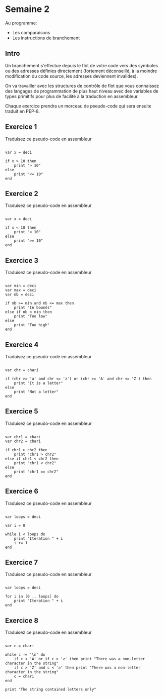 # Semaine 2

Au programme:

* Les comparaisons
* Les instructions de branchement

## Intro

Un branchement s'effectue depuis le flot de votre code vers des symboles ou des adresses définies directement (fortement déconseillé, à la moindre modification du code source, les adresses deviennent invalides).

On va travailler avec les structures de contrôle de flot que vous connaissez des langages de programmation de plus haut niveau avec des variables de types primitifs pour plus de facilité à la traduction en assembleur.

Chaque exercice prendra un morceau de pseudo-code qui sera ensuite traduit en PEP-8.

## Exercice 1

Traduisez ce pseudo-code en assembleur

~~~nit

var x = deci

if x > 10 then
	print "> 10"
else
	print "<= 10"
end

~~~

## Exercice 2

Traduisez ce pseudo-code en assembleur

~~~nit

var x = deci

if x < 10 then
	print "< 10"
else
	print ">= 10"
end

~~~

## Exercice 3

Traduisez ce pseudo-code en assembleur

~~~nit

var min = deci
var max = deci
var nb = deci

if nb >= min and nb <= max then
	print "In bounds"
else if nb < min then
	print "Too low"
else
	print "Too high"
end

~~~

## Exercice 4

Traduisez ce pseudo-code en assembleur

~~~nit

var chr = chari

if (chr >= 'a' and chr <= 'z') or (chr >= 'A' and chr <= 'Z') then
	print "It is a letter"
else
	print "Not a letter"
end

~~~

## Exercice 5

Traduisez ce pseudo-code en assembleur

~~~nit

var chr1 = chari
var chr2 = chari

if chr1 > chr2 then
	print "chr1 > chr2"
else if chr1 < chr2 then
	print "chr1 < chr2"
else
	print "chr1 == chr2"
end

~~~

## Exercice 6

Traduisez ce pseudo-code en assembleur

~~~nit

var loops = deci

var i = 0

while i < loops do
	print "Iteration " + i
	i += 1
end

~~~

## Exercice 7

Traduisez ce pseudo-code en assembleur

~~~nit

var loops = deci

for i in [0 .. loops] do
	print "Iteration " + i
end

~~~

## Exercice 8

Traduisez ce pseudo-code en assembleur

~~~nit

var c = chari

while c != '\n' do
	if c < 'A' or if c > 'z' then print "There was a non-letter character in the string"
	if c > 'Z' and c < 'a' then print "There was a non-letter character in the string"
	c = chari
end

print "The string contained letters only"

~~~
